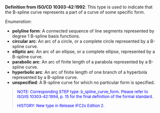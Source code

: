 ﻿**Definition from ISO/CD 10303-42:1992**: This type is used to indicate that the B-spline curve represents a part of a curve of some specific form.

_Enumeration:_

* **polyline form**: A connected sequence of line segments represented by degree 1 B-spline basis functions.
* **circular arc**: An arc of a circle, or a complete circle represented by a B-spline curve. 
* **elliptic arc**: An arc of an ellipse, or a complete ellipse, represented by a B-spline curve. 
* **parabolic arc**: An arc of finite length of a parabola represented by a B-spline curve. 
* **hyperbolic arc**: An arc of finite length of one branch of a hyperbola represented by a B-spline curve. 
* **unspecified**: A B-spline curve for which no particular form is specified.

> <font size="-1" color="#0000FF">NOTE: Corresponding STEP type:
		  b_spline_curve_form. Please refer to ISO/IS 10303-42:1994, p. 15 for the final
		  definition of the formal standard. </font>
> 
> <font size="-1" color="#0000FF">HISTORY: New type in Release IFC2x
		  Edition 2.</font>
>
